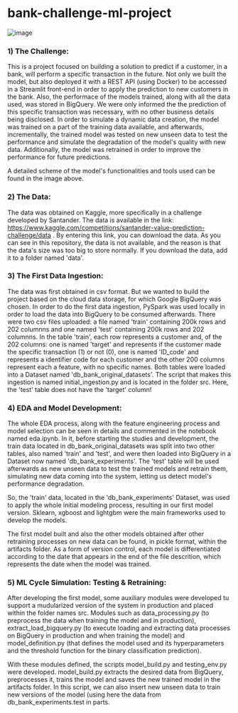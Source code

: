 # bank-challenge-ml-project

![image](https://github.com/T1burski/bank-challenge-ml-project/assets/100734219/ced4f6b6-f0ce-473e-b0a0-186c7041d701)

### 1) The Challenge:
This is a project focused on building a solution to predict if a customer, in a bank, will perform a specific transaction in the future. Not only we built the model, but also deployed it with a REST API (using Docker) to be accessed in a Streamlit front-end in order to apply the prediction to new customers in the bank. Also, the performace of the models trained, along with all the data used, was stored in BigQuery. We were only informed the the prediction of this specific transaction was necessary, with no other business details being disclosed. In order to simulate a dynamic data creation, the model was trained on a part of the training data available, and afterwards, incrementally, the trained model was tested on new unseen data to test the performance and simulate the degradation of the model's quality with new data. Additionally, the model was retrained in order to improve the performance for future predictions.

A detailed scheme of the model's functionalities and tools used can be found in the image above.

### 2) The Data:
The data was obtained on Kaggle, more specifically in a challenge developed by Santander. The data is available in the link: https://www.kaggle.com/competitions/santander-value-prediction-challenge/data .
By entering this link, you can download the data. As you can see in this repository, the data is not available, and the reason is that the data's size was too big to store normally. If you download the data, add it to a folder named 'data'.

### 3) The First Data Ingestion:
The data was first obtained in csv format. But we wanted to build the project based on the cloud data storage, for which Google BigQuery was chosen. In order to do the first data ingestion, PySpark was used locally in order to load the data into BigQuery to be consumed afterwards. There were two csv files uploaded: a file named 'train' containing 200k rows and 202 columnns and one named 'test' containing 200k rows and 202 columnns. In the table 'train', each row represents a customer and, of the 202 columns: one is named 'target' and represents if the customer made the specific transaction (1) or not (0), one is named 'ID_code' and represents a identifier code for each customer and the other 200 columns represent each a feature, with no specific names. Both tables were loaded into a Dataset named 'db_bank_original_datasets'. The script that makes this ingestion is named initial_ingestion.py and is located in the folder src. Here, the 'test' table does not have the 'target' column!

### 4) EDA and Model Development:
The whole EDA process, along with the feature engineering process and model selection can be seen in details and commented in the notebook named eda.ipynb. In it, before starting the studies and development, the train data located in db_bank_original_datasets was split into two other tables, also named 'train' and 'test', and were then loaded into BigQuery in a Dataset now named 'db_bank_experiments'. The 'test' table will be used afterwards as new unseen data to test the trained models and retrain them, simulating new data coming into the system, letting us detect model's performance degradation.

So, the 'train' data, located in the 'db_bank_experiments' Dataset, was used to apply the whole initial modeling process, resulting in our first model version. Sklearn, xgboost and lightgbm were the main frameworks used to develop the models.

The first model built and also the other models obtained after other retraining processes on new data can be found, in pickle format, within the artifacts folder. As a form of version control, each model is differentiated according to the date that appears in the end of the file descrition, which represents the date when the model was trained.

### 5) ML Cycle Simulation: Testing & Retraining:
After developing the first model, some auxiliary modules were developed tu support a mudularized version of the system in production and placed within the folder names src. Modules such as data_processing.py (to preprocess the data when training the model and in production), extract_load_bigquery.py (to execute loading and extracting data processes on BigQuery in production and when training the model) and model_definition.py (that defines the model used and its hyperparameters and the threshold function for the binary classification prediction).

With these modules defined, the scripts model_build.py and testing_env.py were developed. model_build.py extracts the desired data from BigQuery, preprocesses it, trains the model and saves the new trained model in the artifacts folder. In this script, we can also insert new unseen data to train new versions of the model (using here the data from db_bank_experiments.test in parts.
